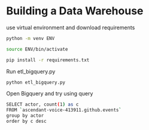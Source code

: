 # Building a Data Warehouse


use virtual environment and download requirements
```sh
python -m venv ENV
```
```sh
source ENV/bin/activate
```
```sh
pip install -r requirements.txt
```

Run etl_bigquery.py
```sh
python etl_bigquery.py
```

Open Bigquery and try using query
```sh
SELECT actor, count(1) as c 
FROM `ascendant-voice-413911.github.events` 
group by actor
order by c desc
```